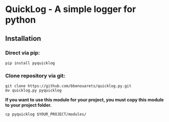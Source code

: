 # QuickLog - A simple logger for python

## Installation
### Direct via pip:
```shell
pip install pyquicklog
```

### Clone repository via git:
```shell
git clone https://github.com/bbenouarets/quicklog.py.git
mv quicklog.py pyquicklog
```
**If you want to use this module for your project, you must copy this module to your project folder.**
```shell
cp pyquicklog $YOUR_PROJECT/modules/
```
